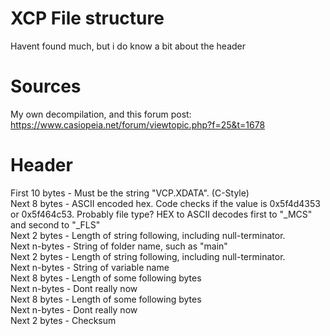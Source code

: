 # XCP File structure

Havent found much, but i do know a bit about the header

# Sources
My own decompilation, and this forum post: https://www.casiopeia.net/forum/viewtopic.php?f=25&t=1678

# Header
First 10 bytes - Must be the string "VCP.XDATA". (C-Style)\
Next 8 bytes - ASCII encoded hex. Code checks if the value is 0x5f4d4353 or 0x5f464c53. Probably file type? HEX to ASCII decodes first to "_MCS" and second to "_FLS"\
Next 2 bytes - Length of string following, including null-terminator.\
Next n-bytes - String of folder name, such as "main"\
Next 2 bytes - Length of string following, including null-terminator.\
Next n-bytes - String of variable name\
Next 8 bytes - Length of some following bytes\
Next n-bytes - Dont really now\
Next 8 bytes - Length of some following bytes\
Next n-bytes - Dont really now\
Next 2 bytes - Checksum
